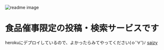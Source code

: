 ![readme image](https://user-images.githubusercontent.com/71591009/124362711-a7d37380-dc71-11eb-925e-d07c86beafa7.png)


# 食品催事限定の投稿・検索サービスです
herokuにデプロイしているので、よかったらみてやってください(ｏ'∀')ﾉ
[saizy](https://saizy.herokuapp.com/)
